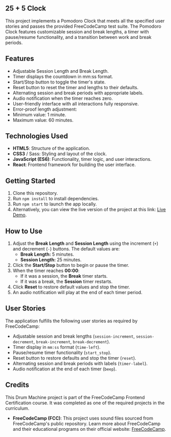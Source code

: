 ## 25 + 5 Clock

This project implements a Pomodoro Clock that meets all the specified user stories and passes the provided FreeCodeCamp test suite. The Pomodoro Clock features customizable session and break lengths, a timer with pause/resume functionality, and a transition between work and break periods.

## Features

- Adjustable Session Length and Break Length.
- Timer displays the countdown in mm:ss format.
- Start/Stop button to toggle the timer's state.
- Reset button to reset the timer and lengths to their defaults.
- Alternating session and break periods with appropriate labels.
- Audio notification when the timer reaches zero.
- User-friendly interface with all interactions fully responsive.
- Error-proof length adjustment:
- Minimum value: 1 minute.
- Maximum value: 60 minutes.

## Technologies Used
- **HTML5**: Structure of the application.
- **CSS3** / Sass: Styling and layout of the clock.
- **JavaScript (ES6)**: Functionality, timer logic, and user interactions.
- **React**: Frontend framework for building the user interface.

## Getting Started

1. Clone this repository.
2. Run `npm install` to install dependencies.
3. Run `npm start` to launch the app locally.
4. Alternatively, you can view the live version of the project at this link: [Live Demo](https://shishwami.github.io/25-plus-5-clock/).

## How to Use

1. Adjust the **Break Length** and **Session Length** using the increment (`+`) and decrement (`-`) buttons. The default values are:
   - **Break Length:** 5 minutes.
   - **Session Length:** 25 minutes.
2. Click the **Start/Stop** button to begin or pause the timer.
3. When the timer reaches **00:00**:
   - If it was a session, the **Break** timer starts.
   - If it was a break, the **Session** timer restarts.
4. Click **Reset** to restore default values and stop the timer.
5. An audio notification will play at the end of each timer period.

## User Stories

The application fulfills the following user stories as required by FreeCodeCamp:

- Adjustable session and break lengths (`session-increment`, `session-decrement`, `break-increment`, `break-decrement`).
- Timer display in `mm:ss` format (`time-left`).
- Pause/resume timer functionality (`start_stop`).
- Reset button to restore defaults and stop the timer (`reset`).
- Alternating session and break periods with labels (`timer-label`).
- Audio notification at the end of each timer (`beep`).

## Credits

This Drum Machine project is part of the FreeCodeCamp Frontend Certification course. It was completed as one of the required projects in the curriculum.

- **FreeCodeCamp (FCC)**: This project uses sound files sourced from FreeCodeCamp's public repository. Learn more about FreeCodeCamp and their educational programs on their official website: [FreeCodeCamp](https://www.freecodecamp.org/).